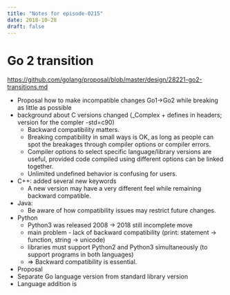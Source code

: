 ```yaml
---
title: "Notes for episode-0215"
date: 2018-10-28
draft: false
---
```


# Go 2 transition
https://github.com/golang/proposal/blob/master/design/28221-go2-transitions.md

- Proposal how to make incompatible changes Go1->Go2 while breaking as little as possible
- background about C versions changed (_Complex + defines in headers; version for the compler -std=c90)
    - Backward compatibility matters.
    - Breaking compatibility in small ways is OK, as long as people can spot the breakages through compiler options or compiler errors.
    - Compiler options to select specific language/library versions are useful, provided code compiled using different options can be linked together.
    - Unlimited undefined behavior is confusing for users.
- C++: added several new keywords
    - A new version may have a very different feel while remaining backward compatible.
- Java:
    - Be aware of how compatibility issues may restrict future changes.
- Python
    - Python3 was released 2008 -> 2018 still incomplete move
    - main problem - lack of backward compatibility (print: statement -> function, string -> unicode)
    - libraries must support Python2 and Python3 simultaneously (to support programs in both languages)
    - => Backward compatibility is essential.
- Proposal
- Separate Go language version from standard library version
- Language addition is
